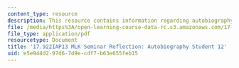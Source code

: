 ```yaml
---
content_type: resource
description: This resource contains information regarding autobiography Student 12.
file: /media/https%3A/open-learning-course-data-rc.s3.amazonaws.com/17-922-dr-martin-luther-king-jr-iap-design-seminar-january-iap-2013/e5e944d297d67d9ecdf7b63e655feb15_MIT17_922IAP13_RefPapr3N.pdf
file_type: application/pdf
resourcetype: Document
title: '17.922IAP13 MLK Seminar Reflection: Autobiography Student 12'
uid: e5e944d2-97d6-7d9e-cdf7-b63e655feb15
---
```

